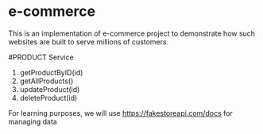 # e-commerce
This is an implementation of e-commerce project to demonstrate how such websites are built to serve millions of customers. 

#PRODUCT Service
1. getProductByID(id)
2. getAllProducts()
3. updateProduct(id)
4. deleteProduct(id)

For learning purposes, we will use https://fakestoreapi.com/docs for managing data
